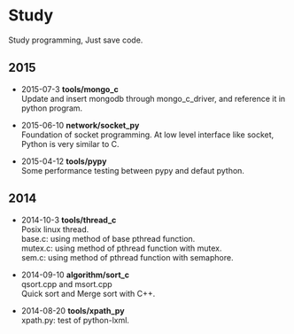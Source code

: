 # Study
Study programming, Just save code.


## 2015
* 2015-07-3 **tools/mongo_c**  
Update and insert mongodb through mongo_c_driver, and reference it in python program.

* 2015-06-10 **network/socket_py**  
Foundation of socket programming. At low level interface like socket, Python is very similar to C.

* 2015-04-12 **tools/pypy**  
Some performance testing between pypy and defaut python.

## 2014
* 2014-10-3 **tools/thread_c**  
Posix linux thread.  
base.c: using method of base pthread function.  
mutex.c: using method of pthread function with mutex.  
sem.c: using method of pthread function with semaphore.  

* 2014-09-10 **algorithm/sort_c**  
qsort.cpp and msort.cpp  
Quick sort and Merge sort with C++.  

* 2014-08-20 **tools/xpath_py**  
xpath.py: test of python-lxml.  

